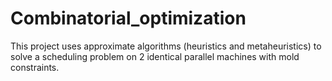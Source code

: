 # Combinatorial_optimization
This project uses approximate algorithms (heuristics and metaheuristics) to solve a scheduling problem on 2 identical parallel machines with mold constraints.
